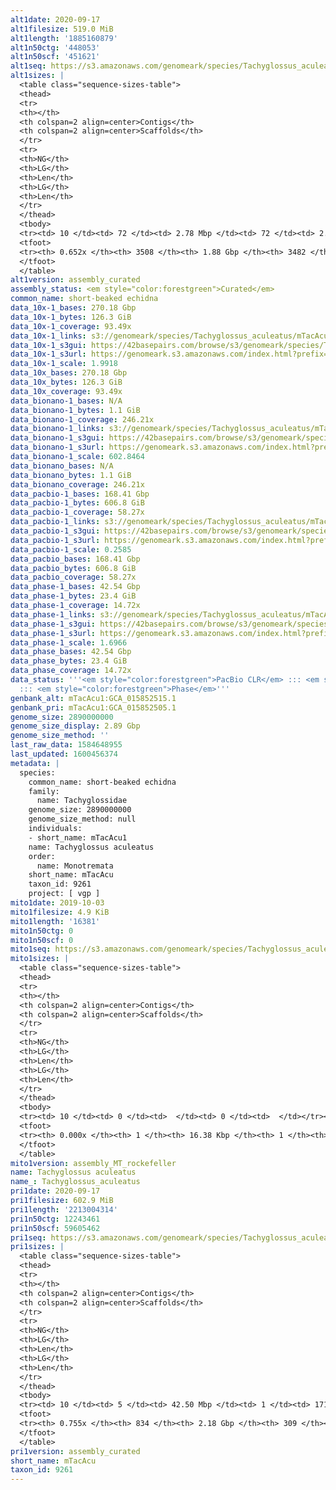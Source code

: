 ```yaml
---
alt1date: 2020-09-17
alt1filesize: 519.0 MiB
alt1length: '1885160879'
alt1n50ctg: '448053'
alt1n50scf: '451621'
alt1seq: https://s3.amazonaws.com/genomeark/species/Tachyglossus_aculeatus/mTacAcu1/assembly_curated/mTacAcu1.alt.cur.20200917.fasta.gz
alt1sizes: |
  <table class="sequence-sizes-table">
  <thead>
  <tr>
  <th></th>
  <th colspan=2 align=center>Contigs</th>
  <th colspan=2 align=center>Scaffolds</th>
  </tr>
  <tr>
  <th>NG</th>
  <th>LG</th>
  <th>Len</th>
  <th>LG</th>
  <th>Len</th>
  </tr>
  </thead>
  <tbody>
  <tr><td> 10 </td><td> 72 </td><td> 2.78 Mbp </td><td> 72 </td><td> 2.78 Mbp </td></tr><tr><td> 20 </td><td> 212 </td><td> 1.65 Mbp </td><td> 212 </td><td> 1.65 Mbp </td></tr><tr><td> 30 </td><td> 434 </td><td> 1.06 Mbp </td><td> 434 </td><td> 1.07 Mbp </td></tr><tr><td> 40 </td><td> 778 </td><td> 0.69 Mbp </td><td> 774 </td><td> 0.69 Mbp </td></tr><tr style="background-color:#cccccc;"><td> 50 </td><td> 1296 </td><td> 448.05 Kbp </td><td> 1289 </td><td> 451.62 Kbp </td></tr><tr><td> 60 </td><td> 2191 </td><td> 217.19 Kbp </td><td> 2176 </td><td> 219.51 Kbp </td></tr><tr><td> 70 </td><td> 0 </td><td>  </td><td> 0 </td><td>  </td></tr><tr><td> 80 </td><td> 0 </td><td>  </td><td> 0 </td><td>  </td></tr><tr><td> 90 </td><td> 0 </td><td>  </td><td> 0 </td><td>  </td></tr><tr><td> 100 </td><td> 0 </td><td>  </td><td> 0 </td><td>  </td></tr></tbody>
  <tfoot>
  <tr><th> 0.652x </th><th> 3508 </th><th> 1.88 Gbp </th><th> 3482 </th><th> 1.89 Gbp </th></tr>
  </tfoot>
  </table>
alt1version: assembly_curated
assembly_status: <em style="color:forestgreen">Curated</em>
common_name: short-beaked echidna
data_10x-1_bases: 270.18 Gbp
data_10x-1_bytes: 126.3 GiB
data_10x-1_coverage: 93.49x
data_10x-1_links: s3://genomeark/species/Tachyglossus_aculeatus/mTacAcu1/genomic_data/10x/<br>
data_10x-1_s3gui: https://42basepairs.com/browse/s3/genomeark/species/Tachyglossus_aculeatus/mTacAcu1/genomic_data/10x/
data_10x-1_s3url: https://genomeark.s3.amazonaws.com/index.html?prefix=species/Tachyglossus_aculeatus/mTacAcu1/genomic_data/10x/
data_10x-1_scale: 1.9918
data_10x_bases: 270.18 Gbp
data_10x_bytes: 126.3 GiB
data_10x_coverage: 93.49x
data_bionano-1_bases: N/A
data_bionano-1_bytes: 1.1 GiB
data_bionano-1_coverage: 246.21x
data_bionano-1_links: s3://genomeark/species/Tachyglossus_aculeatus/mTacAcu1/genomic_data/bionano/<br>
data_bionano-1_s3gui: https://42basepairs.com/browse/s3/genomeark/species/Tachyglossus_aculeatus/mTacAcu1/genomic_data/bionano/
data_bionano-1_s3url: https://genomeark.s3.amazonaws.com/index.html?prefix=species/Tachyglossus_aculeatus/mTacAcu1/genomic_data/bionano/
data_bionano-1_scale: 602.8464
data_bionano_bases: N/A
data_bionano_bytes: 1.1 GiB
data_bionano_coverage: 246.21x
data_pacbio-1_bases: 168.41 Gbp
data_pacbio-1_bytes: 606.8 GiB
data_pacbio-1_coverage: 58.27x
data_pacbio-1_links: s3://genomeark/species/Tachyglossus_aculeatus/mTacAcu1/genomic_data/pacbio/<br>
data_pacbio-1_s3gui: https://42basepairs.com/browse/s3/genomeark/species/Tachyglossus_aculeatus/mTacAcu1/genomic_data/pacbio/
data_pacbio-1_s3url: https://genomeark.s3.amazonaws.com/index.html?prefix=species/Tachyglossus_aculeatus/mTacAcu1/genomic_data/pacbio/
data_pacbio-1_scale: 0.2585
data_pacbio_bases: 168.41 Gbp
data_pacbio_bytes: 606.8 GiB
data_pacbio_coverage: 58.27x
data_phase-1_bases: 42.54 Gbp
data_phase-1_bytes: 23.4 GiB
data_phase-1_coverage: 14.72x
data_phase-1_links: s3://genomeark/species/Tachyglossus_aculeatus/mTacAcu1/genomic_data/phase/<br>
data_phase-1_s3gui: https://42basepairs.com/browse/s3/genomeark/species/Tachyglossus_aculeatus/mTacAcu1/genomic_data/phase/
data_phase-1_s3url: https://genomeark.s3.amazonaws.com/index.html?prefix=species/Tachyglossus_aculeatus/mTacAcu1/genomic_data/phase/
data_phase-1_scale: 1.6966
data_phase_bases: 42.54 Gbp
data_phase_bytes: 23.4 GiB
data_phase_coverage: 14.72x
data_status: '''<em style="color:forestgreen">PacBio CLR</em> ::: <em style="color:forestgreen">10x</em>
  ::: <em style="color:forestgreen">Phase</em>'''
genbank_alt: mTacAcu1:GCA_015852515.1
genbank_pri: mTacAcu1:GCA_015852505.1
genome_size: 2890000000
genome_size_display: 2.89 Gbp
genome_size_method: ''
last_raw_data: 1584648955
last_updated: 1600456374
metadata: |
  species:
    common_name: short-beaked echidna
    family:
      name: Tachyglossidae
    genome_size: 2890000000
    genome_size_method: null
    individuals:
    - short_name: mTacAcu1
    name: Tachyglossus aculeatus
    order:
      name: Monotremata
    short_name: mTacAcu
    taxon_id: 9261
    project: [ vgp ]
mito1date: 2019-10-03
mito1filesize: 4.9 KiB
mito1length: '16381'
mito1n50ctg: 0
mito1n50scf: 0
mito1seq: https://s3.amazonaws.com/genomeark/species/Tachyglossus_aculeatus/mTacAcu1/assembly_MT_rockefeller/mTacAcu1.MT.20191003.fasta.gz
mito1sizes: |
  <table class="sequence-sizes-table">
  <thead>
  <tr>
  <th></th>
  <th colspan=2 align=center>Contigs</th>
  <th colspan=2 align=center>Scaffolds</th>
  </tr>
  <tr>
  <th>NG</th>
  <th>LG</th>
  <th>Len</th>
  <th>LG</th>
  <th>Len</th>
  </tr>
  </thead>
  <tbody>
  <tr><td> 10 </td><td> 0 </td><td>  </td><td> 0 </td><td>  </td></tr><tr><td> 20 </td><td> 0 </td><td>  </td><td> 0 </td><td>  </td></tr><tr><td> 30 </td><td> 0 </td><td>  </td><td> 0 </td><td>  </td></tr><tr><td> 40 </td><td> 0 </td><td>  </td><td> 0 </td><td>  </td></tr><tr style="background-color:#cccccc;"><td> 50 </td><td> 0 </td><td style="background-color:#ff8888;">  </td><td> 0 </td><td style="background-color:#ff8888;">  </td></tr><tr><td> 60 </td><td> 0 </td><td>  </td><td> 0 </td><td>  </td></tr><tr><td> 70 </td><td> 0 </td><td>  </td><td> 0 </td><td>  </td></tr><tr><td> 80 </td><td> 0 </td><td>  </td><td> 0 </td><td>  </td></tr><tr><td> 90 </td><td> 0 </td><td>  </td><td> 0 </td><td>  </td></tr><tr><td> 100 </td><td> 0 </td><td>  </td><td> 0 </td><td>  </td></tr></tbody>
  <tfoot>
  <tr><th> 0.000x </th><th> 1 </th><th> 16.38 Kbp </th><th> 1 </th><th> 16.38 Kbp </th></tr>
  </tfoot>
  </table>
mito1version: assembly_MT_rockefeller
name: Tachyglossus aculeatus
name_: Tachyglossus_aculeatus
pri1date: 2020-09-17
pri1filesize: 602.9 MiB
pri1length: '2213004314'
pri1n50ctg: 12243461
pri1n50scf: 59605462
pri1seq: https://s3.amazonaws.com/genomeark/species/Tachyglossus_aculeatus/mTacAcu1/assembly_curated/mTacAcu1.pri.cur.20200917.fasta.gz
pri1sizes: |
  <table class="sequence-sizes-table">
  <thead>
  <tr>
  <th></th>
  <th colspan=2 align=center>Contigs</th>
  <th colspan=2 align=center>Scaffolds</th>
  </tr>
  <tr>
  <th>NG</th>
  <th>LG</th>
  <th>Len</th>
  <th>LG</th>
  <th>Len</th>
  </tr>
  </thead>
  <tbody>
  <tr><td> 10 </td><td> 5 </td><td> 42.50 Mbp </td><td> 1 </td><td> 171.48 Mbp </td></tr><tr><td> 20 </td><td> 14 </td><td> 29.89 Mbp </td><td> 3 </td><td> 136.33 Mbp </td></tr><tr><td> 30 </td><td> 25 </td><td> 23.47 Mbp </td><td> 6 </td><td> 84.22 Mbp </td></tr><tr><td> 40 </td><td> 38 </td><td> 19.15 Mbp </td><td> 10 </td><td> 63.38 Mbp </td></tr><tr style="background-color:#cccccc;"><td> 50 </td><td> 57 </td><td style="background-color:#88ff88;"> 12.24 Mbp </td><td> 15 </td><td style="background-color:#88ff88;"> 59.61 Mbp </td></tr><tr><td> 60 </td><td> 87 </td><td> 6.65 Mbp </td><td> 21 </td><td> 40.09 Mbp </td></tr><tr><td> 70 </td><td> 177 </td><td> 1.42 Mbp </td><td> 31 </td><td> 17.06 Mbp </td></tr><tr><td> 80 </td><td> 0 </td><td>  </td><td> 0 </td><td>  </td></tr><tr><td> 90 </td><td> 0 </td><td>  </td><td> 0 </td><td>  </td></tr><tr><td> 100 </td><td> 0 </td><td>  </td><td> 0 </td><td>  </td></tr></tbody>
  <tfoot>
  <tr><th> 0.755x </th><th> 834 </th><th> 2.18 Gbp </th><th> 309 </th><th> 2.21 Gbp </th></tr>
  </tfoot>
  </table>
pri1version: assembly_curated
short_name: mTacAcu
taxon_id: 9261
---
```

